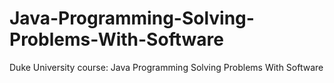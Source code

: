 # Java-Programming-Solving-Problems-With-Software
Duke University course: Java Programming Solving Problems With Software
